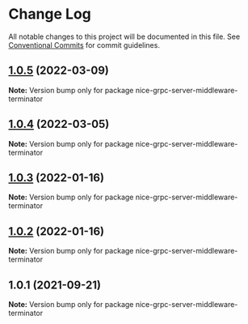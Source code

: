 # Change Log

All notable changes to this project will be documented in this file.
See [Conventional Commits](https://conventionalcommits.org) for commit guidelines.

## [1.0.5](https://github.com/deeplay-io/nice-grpc/compare/nice-grpc-server-middleware-terminator@1.0.4...nice-grpc-server-middleware-terminator@1.0.5) (2022-03-09)

**Note:** Version bump only for package nice-grpc-server-middleware-terminator





## [1.0.4](https://github.com/deeplay-io/nice-grpc/compare/nice-grpc-server-middleware-terminator@1.0.3...nice-grpc-server-middleware-terminator@1.0.4) (2022-03-05)

**Note:** Version bump only for package nice-grpc-server-middleware-terminator





## [1.0.3](https://github.com/deeplay-io/nice-grpc/compare/nice-grpc-server-middleware-terminator@1.0.2...nice-grpc-server-middleware-terminator@1.0.3) (2022-01-16)

**Note:** Version bump only for package nice-grpc-server-middleware-terminator





## [1.0.2](https://github.com/deeplay-io/nice-grpc/compare/nice-grpc-server-middleware-terminator@1.0.1...nice-grpc-server-middleware-terminator@1.0.2) (2022-01-16)

**Note:** Version bump only for package nice-grpc-server-middleware-terminator





## 1.0.1 (2021-09-21)

**Note:** Version bump only for package nice-grpc-server-middleware-terminator
